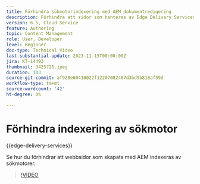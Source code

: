 ```yaml
---
title: Förhindra sökmotorindexering med AEM dokumentredigering
description: Förhindra att sidor som hanteras av Edge Delivery Services indexeras av sökmotorer.
version: 6.5, Cloud Service
feature: Authoring
topic: Content Management
role: User, Developer
level: Beginner
doc-type: Technical Video
last-substantial-update: 2023-11-15T00:00:00Z
jira: KT-14493
thumbnail: 3425726.jpeg
duration: 103
source-git-commit: af928e60410022f12207082467d3bd9b818af59d
workflow-type: tm+mt
source-wordcount: '42'
ht-degree: 0%

---
```



# Förhindra indexering av sökmotor

{{edge-delivery-services}}

Se hur du förhindrar att webbsidor som skapats med AEM indexeras av sökmotorer.

>[!VIDEO](https://video.tv.adobe.com/v/3425726/?learn=on)
